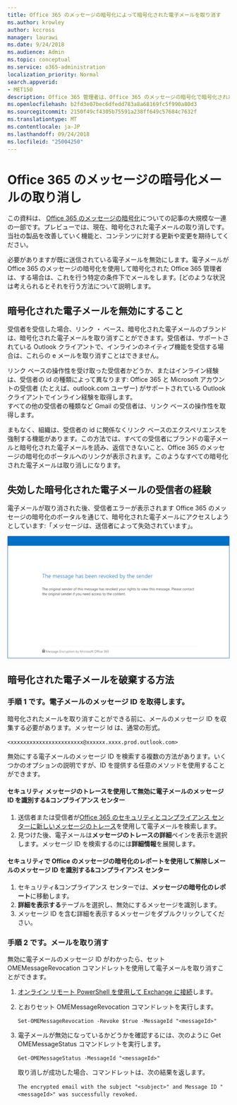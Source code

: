 ```yaml
---
title: Office 365 のメッセージの暗号化によって暗号化された電子メールを取り消す
ms.author: krowley
author: kccross
manager: laurawi
ms.date: 9/24/2018
ms.audience: Admin
ms.topic: conceptual
ms.service: o365-administration
localization_priority: Normal
search.appverid:
- MET150
description: Office 365 管理者は、Office 365 のメッセージの暗号化で暗号化された電子メールの一部を取り消すことができます。
ms.openlocfilehash: b2fd3e07bec6dfedd783a8a68169fc5f990a80d3
ms.sourcegitcommit: 2150f49cf4305b75591a238ff649c57684c7632f
ms.translationtype: MT
ms.contentlocale: ja-JP
ms.lasthandoff: 09/24/2018
ms.locfileid: "25004250"
---
```

# <a name="office-365-message-encryption-email-revocation"></a>Office 365 のメッセージの暗号化メールの取り消し

この資料は、 [Office 365 のメッセージの暗号化](ome.md)についての記事の大規模な一連の一部です。プレビューでは、現在、暗号化された電子メールの取り消しです。当社の製品を改善していく機能と、コンテンツに対する更新や変更を期待してください。

必要がありますが既に送信されている電子メールを無効にします。電子メールが Office 365 のメッセージの暗号化を使用して暗号化された Office 365 管理者は、する場合は、これを行う特定の条件下でメールをします。[どのような状況は考えられるとそれを行う方法について説明します。
  
## <a name="encrypted-emails-that-you-can-revoke"></a>暗号化された電子メールを無効にすること
受信者を受信した場合、リンク ・ ベース、暗号化された電子メールのブランドは、暗号化された電子メールを取り消すことができます。受信者は、サポートされている Outlook クライアントで、インラインのネイティブ機能を受信する場合は、これらの e メールを取り消すことはできません。

リンク ベースの操作性を受け取った受信者かどうか、またはインライン経験は、受信者の id の種類によって異なります: Office 365 と Microsoft アカウントの受信者 (たとえば、outlook.com ユーザー) がサポートされている Outlook クライアントでインライン経験を取得します。  
すべての他の受信者の種類など Gmail の受信者は、リンク ベースの操作性を取得します。 

まもなく、組織は、受信者の id に関係なくリンク ベースのエクスペリエンスを強制する機能があります。この方法では、すべての受信者にブランドの電子メールと暗号化された電子メールを読み、返信できないこと、Office 365 のメッセージの暗号化のポータルへのリンクが表示されます。このようなすべての暗号化された電子メールは取り消しになります。 
  
## <a name="recipient-experience-for-revoked-encrypted-emails"></a>失効した暗号化された電子メールの受信者の経験

電子メールが取り消された後、受信者エラーが表示されます Office 365 のメッセージの暗号化のポータルを通じて、暗号化された電子メールにアクセスしようとしています:「メッセージは、送信者によって失効されています」。

![失効した暗号化された電子メールを表示するスクリーン ショットです。](media/revoked-encrypted-email.png)
    
## <a name="how-to-revoke-an-encrypted-email"></a>暗号化された電子メールを破棄する方法

### <a name="step-1-obtain-the-message-id-of-the-email"></a>手順 1 です。電子メールのメッセージ ID を取得します。

暗号化されたメールを取り消すことができる前に、メールのメッセージ ID を収集する必要があります。メッセージ Id は、通常の形式。

`<xxxxxxxxxxxxxxxxxxxxxxx@xxxxxx.xxxx.prod.outlook.com>`  

無効にする電子メールのメッセージ ID を検索する複数の方法があります。いくつかのオプションの説明ですが、ID を提供する任意のメソッドを使用することができます。

  #### <a name="to-identify-the-message-id-of-the-email-you-want-to-revoke-by-using-message-trace-in-the-security-amp-compliance-center"></a>セキュリティ メッセージのトレースを使用して無効に電子メールのメッセージ ID を識別する&amp;コンプライアンス センター

1. 送信者または受信者が[Office 365 のセキュリティとコンプライアンス センターに新しいメッセージのトレース](https://blogs.technet.microsoft.com/exchange/2018/05/02/new-message-trace-in-office-365-security-compliance-center/)を使用して電子メールを検索します。
2. 見つけた後、電子メールは**メッセージのトレースの詳細**ペインを表示を選択します。メッセージ ID を検索するのには**詳細情報**を展開します。

  #### <a name="to-identify-the-message-id-of-the-email-you-want-to-revoke-by-using-office-message-encryption-reports-in-the-security-amp-compliance-center"></a>セキュリティで Office のメッセージの暗号化のレポートを使用して解除しメールのメッセージ ID を識別する&amp;コンプライアンス センター
1. セキュリティ&amp;コンプライアンス センターでは、**メッセージの暗号化のレポート**に移動します。
2. **詳細を表示する**テーブルを選択し、無効にするメッセージを識別します。 
3. メッセージ ID を含む詳細を表示するメッセージをダブルクリックしてください。 

### <a name="step-2-revoke-the-mail"></a>手順 2 です。メールを取り消す  

無効に電子メールのメッセージ ID がわかったら、セット OMEMessageRevocation コマンドレットを使用して電子メールを取り消すことができます。 

1. [オンライン リモート PowerShell を使用して Exchange に接続](http://technet.microsoft.com/library/jj984289%28v=exchg.150%29.aspx)します。
    
2. とおりセット OMEMessageRevocation コマンドレットを実行します。
    
    ```
    Set-OMEMessageRevocation -Revoke $true -MessageId "<messageId>"
    ```  

3. 電子メールが無効になっているかどうかを確認するには、次のように Get OMEMessageStatus コマンドレットを実行します。
    
    ```
    Get-OMEMessageStatus -MessageId "<messageId>"
    ```  
    取り消しが成功した場合、コマンドレットは、次の結果を返します。  

    ```The encrypted email with the subject "<subject>" and Message ID "<messageId>" was successfully revoked.```
